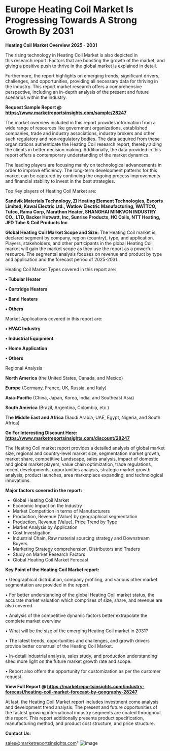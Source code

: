 # Europe Heating Coil Market Is Progressing Towards A Strong Growth By 2031

<Strong> Heating Coil Market Overview 2025 - 2031</strong>

The rising technology in Heating Coil Market is also depicted in this research report. Factors that are boosting the growth of the market, and giving a positive push to thrive in the global market is explained in detail.

Furthermore, the report highlights on emerging trends, significant drivers, challenges, and opportunities, providing all necessary data for thriving in the industry. This report market research offers a comprehensive perspective, including an in-depth analysis of the present and future scenarios within the industry.

<strong>Request Sample Report @ <a href=https://www.marketreportsinsights.com/sample/28247>https://www.marketreportsinsights.com/sample/28247</a></strong>

The market overview included in this report provides information from a wide range of resources like government organizations, established companies, trade and industry associations, industry brokers and other such regulatory and non-regulatory bodies. The data acquired from these organizations authenticate the Heating Coil research report, thereby aiding the clients in better decision making. Additionally, the data provided in this report offers a contemporary understanding of the market dynamics.

The leading players are focusing mainly on technological advancements in order to improve efficiency. The long-term development patterns for this market can be captured by continuing the ongoing process improvements and financial stability to invest in the best strategies.

Top Key players of Heating Coil Market are:

<strong>Sandvik Materials Technology, ZI Heating Element Technologies, Escorts Limited, Kawai Electric Ltd., Watlow Electric Manufacturing, WATTCO, Tutco, Rama Corp, Marathon Heater, SHANGHAI MINKVON INDUSTRY CO., LTD, Backer Hotwatt, Inc, Sunrise Products, HC Coils, NTT Heating, JFD Tube & Coil Products Inc</strong>

<strong><b>Global Heating Coil Market Scope and Size:</b></strong>
The Heating Coil market is declared segment by company, region (country), type, and application. Players, stakeholders, and other participants in the global Heating Coil market will gain the market scope as they use the report as a powerful resource. The segmental analysis focuses on revenue and product by type and application and the forecast period of 2025-2031.

Heating Coil Market Types covered in this report are:

<strong>• Tubular Heater

• Cartridge Heaters

• Band Heaters

• Others</strong>

Market Applications covered in this report are:

<strong>• HVAC Industry

• Industrial Equipment

• Home Application

• Others</strong> 

Regional Analysis

<strong>North America</strong> (the United States, Canada, and Mexico)

<strong>Europe</strong> (Germany, France, UK, Russia, and Italy)

<strong>Asia-Pacific</strong> (China, Japan, Korea, India, and Southeast Asia)

<strong>South America</strong> (Brazil, Argentina, Colombia, etc.)

<strong>The Middle East and Africa</strong> (Saudi Arabia, UAE, Egypt, Nigeria, and South Africa)

<strong>Go For Interesting Discount Here: <a href=https://www.marketreportsinsights.com/discount/28247>https://www.marketreportsinsights.com/discount/28247</a></strong>

The Heating Coil market report provides a detailed analysis of global market size, regional and country-level market size, segmentation market growth, market share, competitive Landscape, sales analysis, impact of domestic and global market players, value chain optimization, trade regulations, recent developments, opportunities analysis, strategic market growth analysis, product launches, area marketplace expanding, and technological innovations.

<strong><b>Major factors covered in the report:</b></strong>
<ul>
  <li>Global Heating Coil Market </li>
  <li>Economic Impact on the Industry</li>
  <li>Market Competition in terms of Manufacturers</li>
  <li>Production, Revenue (Value) by geographical segmentation</li>
  <li>Production, Revenue (Value), Price Trend by Type</li>
  <li>Market Analysis by Application</li>
  <li>Cost Investigation</li>
  <li>Industrial Chain, Raw material sourcing strategy and Downstream Buyers</li>
  <li>Marketing Strategy comprehension, Distributors and Traders</li>
  <li>Study on Market Research Factors</li>
  <li>Global Heating Coil Market Forecast</li>
</ul>

<strong><b>Key Point of the Heating Coil Market report:</b></strong>

• Geographical distribution, company profiling, and various other market segmentation are provided in the report.

• For better understanding of the global Heating Coil market status, the accurate market valuation which comprises of size, share, and revenue are also covered.

• Analysis of the competitive dynamic factors better extrapolate the complete market overview

• What will be the size of the emerging Heating Coil market in 2031?

• The latest trends, opportunities and challenges, and growth drivers provide better construal of the Heating Coil Market.

• In-detail industrial analysis, sales study, and production understanding shed more light on the future market growth rate and scope.

• Report also offers the opportunity for customization as per the customer request.

<strong><b>View Full Report @ <a href=https://marketreportsinsights.com/industry-forecast/heating-coil-market-forecast-by-geography-28247>https://marketreportsinsights.com/industry-forecast/heating-coil-market-forecast-by-geography-28247</a></b></strong>


At last, the Heating Coil Market report includes investment come analysis and development trend analysis. The present and future opportunities of the fastest growing international industry segments are coated throughout this report. This report additionally presents product specification, manufacturing method, and product cost structure, and price structure.

<strong>Contact Us:</strong>

sales@marketreportsinsights.com"
![image](https://github.com/user-attachments/assets/d5e99905-28e6-4ff6-a8bc-1d90f2dc2a22)
